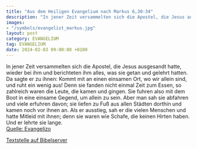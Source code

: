 ```yaml
---
title: "Aus dem Heiligen Evangelium nach Markus 6,30-34"
description: "In jener Zeit versammelten sich die Apostel, die Jesus ausgesandt hatte, wieder bei ihm und berichteten ihm alles, was sie getan und gelehrt hatten. Da sagte er zu ihnen: Kommt mit an einen einsamen Ort, wo wir allein sind, und ruht ein wenig aus! Denn sie fanden nicht einmal Zei...."
images:
- "/symbols/evangelist_markus.jpg"
layout: post
category: EVANGELIUM
tag: EVANGELIUM
date: 2024-02-03 09:00:00 +0100
---
```

In jener Zeit versammelten sich die Apostel, die Jesus ausgesandt hatte, wieder bei ihm und berichteten ihm alles, was sie getan und gelehrt hatten.
Da sagte er zu ihnen: Kommt mit an einen einsamen Ort, wo wir allein sind, und ruht ein wenig aus! Denn sie fanden nicht einmal Zeit zum Essen, so zahlreich waren die Leute, die kamen und gingen.<!--more-->
Sie fuhren also mit dem Boot in eine einsame Gegend, um allein zu sein.
Aber man sah sie abfahren und viele erfuhren davon; sie liefen zu Fuß aus allen Städten dorthin und kamen noch vor ihnen an.
Als er ausstieg, sah er die vielen Menschen und hatte Mitleid mit ihnen; denn sie waren wie Schafe, die keinen Hirten haben. Und er lehrte sie lange.<br>
[Quelle: Evangelizo](https://evangeliumtagfuertag.org/DE/gospel)

[Textstelle auf Bibelserver](https://www.bibleserver.com/EU/Markus6,30-34)

